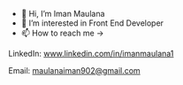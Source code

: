 - 👋 Hi, I’m Iman Maulana
- 👀 I’m interested in Front End Developer 
- 📫 How to reach me ->

LinkedIn: www.linkedin.com/in/imanmaulana1

Email: maulanaiman902@gmail.com
# 

<!-- Download CV: [Download](https://drive.google.com/file/d/1mR5uA5XjoRbzA8upu2206Wp3QPZakbkj/view?usp=share_link) -->


<!---
imanmaulana1/imanmaulana1 is a ✨ special ✨ repository because its `README.md` (this file) appears on your GitHub profile.
You can click the Preview link to take a look at your changes.
--->

